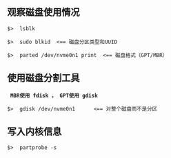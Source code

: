 

## 观察磁盘使用情况
```
$>  lsblk

$>  sudo blkid  <== 磁盘分区类型和UUID

$>  parted /dev/nvme0n1 print  <== 磁盘格式（GPT/MBR）
```

## 使用磁盘分割工具
**` MBR使用 fdisk ， GPT使用 gdisk`**
```
$>  gdisk /dev/nvme0n1      <== 对整个磁盘而不是分区
```

## 写入内核信息
```
$>  partprobe -s
```